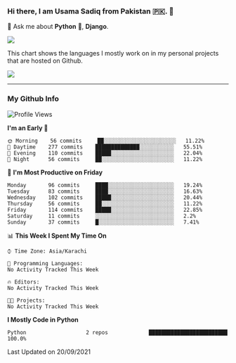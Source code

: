 ### Hi there, I am Usama Sadiq from Pakistan 🇵🇰. 👋

💬 Ask me about **Python** 🐍, **Django**. <!-- , Testing, Docker, Jenkins Automation, -->

<!--  
🗣 I love to talk about
  - Automating day-to-day stuff using Python
  - **Urdu Literature** 📚, **Anime** 💻, **Manga** 📜, **Light Novels** 📜, **Comics** 📱.  
-->

<img align="center" src="https://github-readme-stats.vercel.app/api?username=UsamaSadiq&custom_title=My Stats&show_icons=true&theme=dark&count_private=true&include_all_commits=true" />

This chart shows the languages I mostly work on in my personal projects that are hosted on Github.

<img align="center" src="https://github-readme-stats.vercel.app/api/top-langs/?username=UsamaSadiq&langs_count=10&layout=compact" />

--- 
### My Github Info
<!--START_SECTION:waka-->
![Profile Views](http://img.shields.io/badge/Profile%20Views-0-blue)

**I'm an Early 🐤** 

```text
🌞 Morning    56 commits     ██░░░░░░░░░░░░░░░░░░░░░░░   11.22% 
🌆 Daytime    277 commits    ██████████████░░░░░░░░░░░   55.51% 
🌃 Evening    110 commits    █████░░░░░░░░░░░░░░░░░░░░   22.04% 
🌙 Night      56 commits     ██░░░░░░░░░░░░░░░░░░░░░░░   11.22%

```
📅 **I'm Most Productive on Friday** 

```text
Monday       96 commits     ████░░░░░░░░░░░░░░░░░░░░░   19.24% 
Tuesday      83 commits     ████░░░░░░░░░░░░░░░░░░░░░   16.63% 
Wednesday    102 commits    █████░░░░░░░░░░░░░░░░░░░░   20.44% 
Thursday     56 commits     ██░░░░░░░░░░░░░░░░░░░░░░░   11.22% 
Friday       114 commits    █████░░░░░░░░░░░░░░░░░░░░   22.85% 
Saturday     11 commits     ░░░░░░░░░░░░░░░░░░░░░░░░░   2.2% 
Sunday       37 commits     █░░░░░░░░░░░░░░░░░░░░░░░░   7.41%

```


📊 **This Week I Spent My Time On** 

```text
⌚︎ Time Zone: Asia/Karachi

💬 Programming Languages: 
No Activity Tracked This Week

🔥 Editors: 
No Activity Tracked This Week

🐱‍💻 Projects: 
No Activity Tracked This Week

```

**I Mostly Code in Python** 

```text
Python                   2 repos             █████████████████████████   100.0%

```



 Last Updated on 20/09/2021
<!--END_SECTION:waka-->
<!--
**UsamaSadiq/UsamaSadiq** is a ✨ _special_ ✨ repository because its `README.md` (this file) appears on your GitHub profile.

Here are some ideas to get you started:

- 🔭 I’m currently working on ...
- 🌱 I’m currently learning ...
- 👯 I’m looking to collaborate on ...
- 🤔 I’m looking for help with ...
- 📫 How to reach me: ...
- 😄 Pronouns: ...
- ⚡ Fun fact: ...
-->
